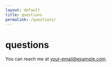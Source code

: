 ```yaml
---
layout: default
title: questions
permalink: /questions/
---
```


# questions

You can reach me at [your-email@example.com](mailto:your-email@example.com).